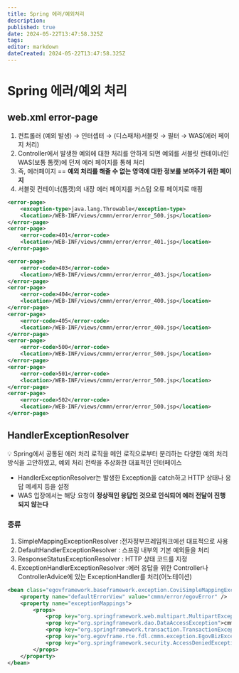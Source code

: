 ```yaml
---
title: Spring 에러/예외처리
description: 
published: true
date: 2024-05-22T13:47:58.325Z
tags: 
editor: markdown
dateCreated: 2024-05-22T13:47:58.325Z
---
```


# Spring 에러/예외 처리
## web.xml error-page

1. 컨트롤러 (예외 발생) → 인터셉터 → (디스패처)서블릿 → 필터 → WAS(에러 페이지 처리)
2. Controller에서 발생한 예외에 대한 처리를 안하게 되면 예외를 서블릿 컨테이너인 WAS(보통 톰캣)에 던져 에러 페이지를 통해 처리 
3. 즉, 에러페이지 == **예외 처리를 해줄 수 없는 영역에 대한 정보를 보여주기 위한 페이지**
4. 서블릿 컨테이너(톰캣)의 내장 에러 페이지를 커스텀 오류 페이지로 매핑


```xml
<error-page>
	<exception-type>java.lang.Throwable</exception-type>
	<location>/WEB-INF/views/cmmn/error/error_500.jsp</location>
</error-page>
<error-page>
	<error-code>401</error-code>
	<location>/WEB-INF/views/cmmn/error/error_401.jsp</location>
</error-page>

<error-page>
	<error-code>403</error-code>
	<location>/WEB-INF/views/cmmn/error/error_403.jsp</location>
</error-page>
<error-page>
	<error-code>404</error-code>
	<location>/WEB-INF/views/cmmn/error/error_400.jsp</location>
</error-page>
<error-page>
	<error-code>405</error-code>
	<location>/WEB-INF/views/cmmn/error/error_400.jsp</location>
</error-page>
<error-page>
	<error-code>500</error-code>
	<location>/WEB-INF/views/cmmn/error/error_500.jsp</location>
</error-page>
<error-page>
	<error-code>501</error-code>
	<location>/WEB-INF/views/cmmn/error/error_500.jsp</location>
</error-page>
<error-page>
	<error-code>502</error-code>
	<location>/WEB-INF/views/cmmn/error/error_500.jsp</location>
</error-page>
```

## HandlerExceptionResolver

<aside>
💡 Spring에서 공통된 에러 처리 로직을 메인 로직으로부터 분리하는 다양한 예외 처리 방식을 고안하였고, 예외 처리 전략을 추상화한 대표적인 인터페이스

</aside>

- HandlerExceptionResolver는 발생한 Exception을 catch하고 HTTP 상태나 응답 메세지 등을 설정
- WAS 입장에서는 해당 요청이 **정상적인 응답인 것으로 인식되어 에러 전달이 진행 되지 않는다**

### 종류

1. SimpleMappingExceptionResolver :전자정부프레임워크에선 대표적으로 사용
2. DefaultHandlerExceptionResolver : 스프링 내부의 기본 예외들을 처리
3. ResponseStatusExceptionResolver : HTTP 상태 코드를 지정
4. ExceptionHandlerExceptionResolver :에러 응답을 위한 Controller나 ControllerAdvice에 있는 ExceptionHandler를 처리(어노테이션)

```xml
<bean class="egovframework.baseframework.exception.CoviSimpleMappingExceptionResolver">
	<property name="defaultErrorView" value="cmmn/error/egovError" />
	<property name="exceptionMappings">
		<props>
			<prop key="org.springframework.web.multipart.MultipartException">cmmn/error/fileError</prop>
			<prop key="org.springframework.dao.DataAccessException">cmmn/error/dataAccessFailure</prop>
			<prop key="org.springframework.transaction.TransactionException">cmmn/error/transactionFailure</prop>
			<prop key="org.egovframe.rte.fdl.cmmn.exception.EgovBizException">cmmn/error/egovError</prop>
			<prop key="org.springframework.security.AccessDeniedException">cmmn/error/egovError</prop>
		</props>
	</property>
</bean>
```
